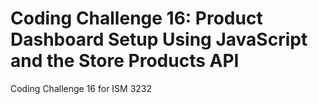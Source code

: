 # Coding Challenge 16: Product Dashboard Setup Using JavaScript and the Store Products API
Coding Challenge 16 for ISM 3232